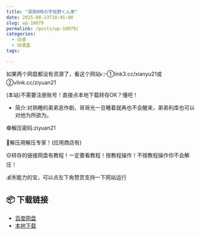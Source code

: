```yaml
---
title: "深夜0時の宇佐野くん家"
date: 2025-08-23T18:45:08
slug: wp-10079
permalink: /posts/wp-10079/
categories:
  - 动漫
  - 动漫盖
tags:

---
```


如果两个网盘都没有资源了，看这个网站👉①link3.cc/xianyu21或②vlink.cc/ziyuan21

(本站)不需要注册账号！直接点本地下载转存OK？懂吧！

*   简介:对熟睡的弟弟恶作剧，哥哥光一旦睡着就再也不会醒来，弟弟利库也可以对他为所欲为。

🟢解压密码:ziyuan21

🔵解压用解压专家！(应用商店有)

🟡转存的链接网盘有教程！一定要看教程！按教程操作！不按教程操作你不会解压！

💰🈶能力的宝，可以点左下角赞赏支持一下网站运行

## 📦 下载链接
- [百度网盘](https://blziyuan21.com/pay-download/10079?key=5e67d7bfb8&down_id=0)
- [本地下载](https://blziyuan21.com/pay-download/10079?key=5e67d7bfb8&down_id=1)

